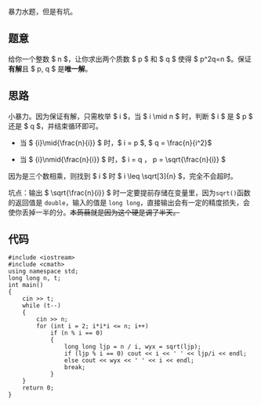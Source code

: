 暴力水题，但是有坑。

## 题意

给你一个整数 $ n $，让你求出两个质数 $ p $ 和 $ q $ 使得 $ p^2q=n $。保证**有解**且 $ p, q $ 是**唯一解**。

## 思路

小暴力。因为保证有解，只需枚举 $ i $，当 $ i \mid n $ 时，判断 $ i $ 是 $ p $ 还是 $ q $，并结束循环即可。

- 当 $ {i}\mid{\frac{n}{i}} $ 时，$ i = p $, $ q = \frac{n}{i^2}$ 

- 当 $ {i}\nmid{\frac{n}{i}} $ 时，$ i = q $，$ p = \sqrt{\frac{n}{i}} $

因为是三个数相乘，则找到 $ i $ 时 $ i \leq \sqrt[3]{n} $，完全不会超时。

坑点：输出 $ \sqrt{\frac{n}{i}} $ 时一定要提前存储在变量里，因为```sqrt()```函数的返回值是 $\texttt{double}$，输入的值是 $\texttt{long\ long}$，直接输出会有一定的精度损失，会使你丢掉一半的分。~~本蒟蒻就是因为这个硬是调了半天。~~

## 代码

```
#include <iostream>
#include <cmath>
using namespace std;
long long n, t;
int main()
{
	cin >> t;
	while (t--)
	{
		cin >> n;
		for (int i = 2; i*i*i <= n; i++)
			if (n % i == 0)
			{
				long long ljp = n / i, wyx = sqrt(ljp);
				if (ljp % i == 0) cout << i << ' ' << ljp/i << endl;
				else cout << wyx << ' ' << i << endl;
				break;
			}
	}
	return 0;
} 
```
